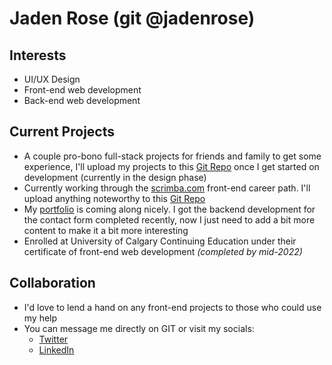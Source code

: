 # Jaden Rose (git @jadenrose)

## Interests
* UI/UX Design
* Front-end web development
* Back-end web development

## Current Projects
* A couple pro-bono full-stack projects for friends and family to get some experience, I'll upload my projects to this [Git Repo](https://github.com/jadenrose/full-stack-projects) once I get started on development (currently in the design phase)
* Currently working through the [scrimba.com](https://scrimba.com/) front-end career path. I'll upload anything noteworthy to this [Git Repo](https://github.com/jadenrose/scrimba-projects)
* My [portfolio](https://rosewaterdesigns.ca) is coming along nicely. I got the backend development for the contact form completed recently, now I just need to add a bit more content to make it a bit more interesting
* Enrolled at University of Calgary Continuing Education under their certificate of front-end web development *(completed by mid-2022)*

## Collaboration
* I'd love to lend a hand on any front-end projects to those who could use my help
* You can message me directly on GIT or visit my socials:
  * [Twitter](https://twitter.com/jadenrrosedev)
  * [LinkedIn](https://www.linkedin.com/in/jaden-rose-974770218/)
